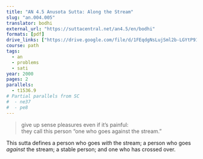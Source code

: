 ```yaml
---
title: "AN 4.5 Anusota Sutta: Along the Stream"
slug: "an.004.005"
translator: bodhi
external_url: "https://suttacentral.net/an4.5/en/bodhi"
formats: [pdf]
drive_links: ["https://drive.google.com/file/d/1FEqdgNsLujSml2b-LGYtP91kcLZtZMqW/view?usp=drivesdk"]
course: path
tags:
  - an
  - problems
  - sati
year: 2000
pages: 2
parallels:
  - t1536.9
# Partial parallels from SC
#  - ne37
#  - pe8
---
```


> give up sense pleasures even if it’s painful:  
they call this person “one who goes against the stream.”

This sutta defines a person who goes _with_ the stream; a person who goes _against_ the stream; a stable person; and one who has crossed over.


